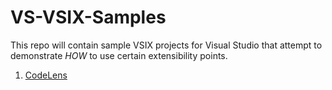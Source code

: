 # VS-VSIX-Samples

This repo will contain sample VSIX projects for Visual Studio that attempt to demonstrate _HOW_ to use certain extensibility points.

1. [CodeLens](./CodeLens)
